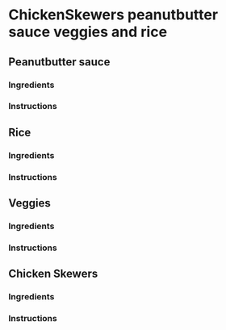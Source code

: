 # ChickenSkewers peanutbutter sauce veggies and rice

## Peanutbutter sauce
### Ingredients
### Instructions

## Rice
### Ingredients
### Instructions

## Veggies
### Ingredients
### Instructions

## Chicken Skewers
### Ingredients
### Instructions
